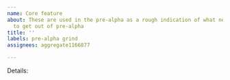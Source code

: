 ```yaml
---
name: Core feature
about: These are used in the pre-alpha as a rough indication of what needs to be done
  to get out of pre-alpha
title: ''
labels: pre-alpha grind
assignees: aggregate1166877

---
```


Details:
